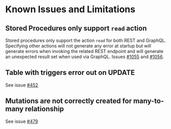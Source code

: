 # Known Issues and Limitations

## Stored Procedures only support `read` action

Stored procedures only support the action `read` for both REST and GraphQL. Specifying other actions will not generate any error at startup but will generate errors when invoking the related REST endpoint and will generate an unexpected result set when used via GraphQL. Issues [#1055](https://github.com/Azure/data-api-builder/issues/1055) and [#1056](https://github.com/Azure/data-api-builder/issues/1056).

## Table with triggers error out on UPDATE

See issue [#452](https://github.com/Azure/data-api-builder/issues/452)

## Mutations are not correctly created for many-to-many relationship

See issue [#479](https://github.com/Azure/data-api-builder/issues/479)